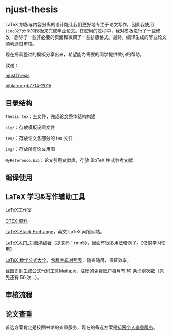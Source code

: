 # njust-thesis

LaTeX 排版与内容分离的设计能让我们更好地专注于论文写作，因此我使用`jiec827`分享的模板来完成毕业论文。在使用的过程中，我对模板进行了一些修改：删除了一些非必要的页面和微调了一些排版格式。最终，编译生成的毕业论文顺利通过审核。

现在把调整过的模板分享出来，希望能为需要的同学提供微小的帮助。

致谢：

[njustThesis](https://github.com/jiec827/njustThesis)

[biblatex-gb7714-2015](https://github.com/hushidong/biblatex-gb7714-2015)

## 目录结构

`Thesis.tex`：主文件，完成论文整体结构构建

`sty/`：存放模板设置文件

`tex/`：存放论文各部分的 tex 文件

`img/`：存放所有论文用图

`MyReference.bib`：论文引用文献库，存放 BibTeX 格式参考文献

## 编译使用



## LaTeX 学习&写作辅助工具

[LaTeX工作室](http://www.latexstudio.net/)

[CTEX 资料](http://www.ctex.org/)

[LaTeX Stack Exchange](https://tex.stackexchange.com/)，英文 LaTeX 问答网站。

[LaTeX入门_刘海洋编著](https://pan.baidu.com/s/1t8BsOMPeVALQ9_lZmc3KVg)（提取码：rmn5），里面有很多用法和例子。【仅供学习使用】

[LaTeX 数学公式大全](https://www.luogu.com.cn/blog/IowaBattleship/latex-gong-shi-tai-quan)，[希腊字母对照表](https://blog.csdn.net/lanchunhui/article/details/49819445?spm=1001.2101.3001.6650.2&utm_medium=distribute.pc_relevant.none-task-blog-2%7Edefault%7ECTRLIST%7Edefault-2-49819445-blog-119324338.pc_relevant_aa&depth_1-utm_source=distribute.pc_relevant.none-task-blog-2%7Edefault%7ECTRLIST%7Edefault-2-49819445-blog-119324338.pc_relevant_aa&utm_relevant_index=5)，随查随用，保证效率。

截图识别生成公式代码工具[Mathpix](https://mathpix.com/)，注册的免费账户每月有 10 条识别次数（原先还有 50 次…）。

## 审核流程



## 论文查重

首选方案肯定是校图书馆的查重服务，现在的备选方案是[知网个人查重服务](https://cx.cnki.net/main.html#/login)。